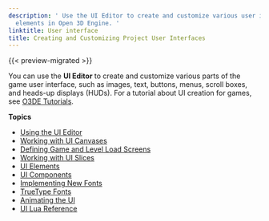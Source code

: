 ```yaml
---
description: ' Use the UI Editor to create and customize various user interface
  elements in Open 3D Engine. '
linktitle: User interface
title: Creating and Customizing Project User Interfaces
---
```


{{< preview-migrated >}}

You can use the **UI Editor** to create and customize various parts of the game user interface, such as images, text, buttons, menus, scroll boxes, and heads\-up displays \(HUDs\)\. For a tutorial about UI creation for games, see [O3DE Tutorials](https://gamedev.amazon.com/forums/tutorials)\.

**Topics**
+ [Using the UI Editor](/docs/user-guide/features/interactivity/user-interface/editor/using.md)
+ [Working with UI Canvases](/docs/user-guide/features/interactivity/user-interface/editor/creating-canvases.md)
+ [Defining Game and Level Load Screens](/docs/user-guide/features/interactivity/user-interface/editor/load-screens.md)
+ [Working with UI Slices](/docs/user-guide/features/interactivity/user-interface/editor/working-slices.md)
+ [UI Elements](/docs/user-guide/features/interactivity/user-interface/editor/elements.md)
+ [UI Components](/docs/user-guide/features/interactivity/user-interface/editor/components.md)
+ [Implementing New Fonts](/docs/user-guide/features/interactivity/user-interface/fonts/_index.md)
+ [TrueType Fonts](/docs/userguide/rendering/truetype.md)
+ [Animating the UI](/docs/user-guide/features/user-interface/animating/_index.md)
+ [UI Lua Reference](/docs/userguide/scripting/lua/ces-api-ui.md)
